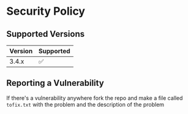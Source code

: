 # Security Policy

## Supported Versions

| Version | Supported          |
| ------- | ------------------ |
| 3.4.x   | :white_check_mark: |


## Reporting a Vulnerability

If there's a vulnerability anywhere fork the repo and make a file called `tofix.txt` with the problem and the description of the problem
